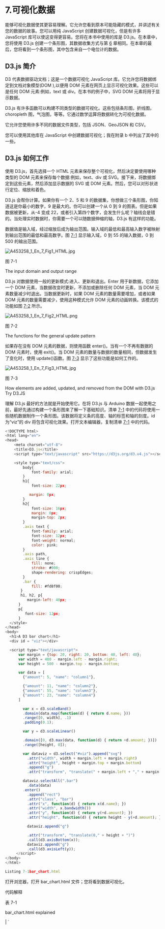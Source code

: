 # 7.可视化数据

能够可视化数据使其更容易理解。它允许您看到原本可能隐藏的模式，并讲述有关您的数据的故事。您可以用纯 JavaScript 创建数据可视化，但是有许多 JavaScript 库可以使这变得更容易。您将在本书中使用的库是 D3.js。在本章中，您将使用 D3.js 创建一个条形图，其数据收集方式与第 [6](06.html) 章相同。在本章的最后，您将看到一个条形图，其中包含来自一个电位计的数据。

## D3.js 简介

D3 代表数据驱动文档；这是一个数据可视化 JavaScript 库。它允许您将数据绑定到文档对象模型(DOM ),以便用 DOM 元素在网页上显示可视化效果。这些可以是任何 DOM 元素:例如，text 或 div。在本书的例子中，SVG DOM 元素将用于显示数据。

D3.js 有许多函数可以构建不同类型的数据可视化。这些包括条形图，折线图，choropleth 图，气泡图，等等。它通过数学运算将数据转化为可视化数据。

它允许您使用许多不同的数据文件类型，包括 JSON、GeoJSON 和 CSV。

您可以使用其他库在 JavaScript 中创建数据可视化；我在附录 b 中列出了其中的一些。

## D3.js 如何工作

使用 D3.js，首先选择一个 HTML 元素来保存整个可视化，然后决定要使用哪种类型的 DOM 元素来保存每个数据:例如，text、div 或 SVG。接下来，将数据绑定到这些元素，然后添加显示数据的 SVG 或 DOM 元素。然后，您可以对形状进行定位、缩放和着色。

D3.js 会帮你计算。如果你有一个 2、5 和 9 的数据集，你想做三个条形图，你知道这是你最小的数字，9 是最大的。你可以创建一个从 0 到 9 的图表。但是如果数据被更新，从-4 变成 22，或者引入第四个数字，会发生什么呢？轴线会是错的。当处理实时数据时，你需要一个可以随数据伸缩的轴，D3.js 有这样的功能。

数据值是输入域，经过缩放后成为输出范围。输入域的最低和最高输入数字被映射到输出范围的最低和最高数字。图 [7-1](#Fig1) 显示输入域，0 到 55 的输入数据，0 到 500 的输出范围。

![A453258_1_En_7_Fig1_HTML.jpg](img/A453258_1_En_7_Fig1_HTML.jpg)

图 7-1

The input domain and output range

D3.js 对数据使用一般的更新模式:进入、更新和退出。Enter 用于新数据，它添加一个 DOM 元素，当数据改变时更新，不添加或删除任何 DOM 元素，当 DOM 元素数量减少时退出。当数据更新时，如果 DOM 元素的数量需要增加，或者如果 DOM 元素的数量需要减少，使用这种模式允许 DOM 元素的动画转换。该模式的功能如图 [7-2](#Fig2) 所示。

![A453258_1_En_7_Fig2_HTML.png](img/A453258_1_En_7_Fig2_HTML.png)

图 7-2

The functions for the general update pattern

如果存在没有 DOM 元素的数据，则使用函数 enter()。当有一个不再有数据的 DOM 元素时，使用 exit()。当 DOM 元素的数量与数据的数量相同，但数据发生了变化时，使用 update()函数。图 [7-3](#Fig3) 显示了这些功能是如何工作的。

![A453258_1_En_7_Fig3_HTML.jpg](img/A453258_1_En_7_Fig3_HTML.jpg)

图 7-3

How elements are added, updated, and removed from the DOM with D3.js Try D3.JS

理解 D3.js 最好的方法就是开始使用它。在将 D3.js 与 Arduino 数据一起使用之前，最好先通过构建一个条形图来了解一下基础知识。清单 [7-1](#Par12) 中的代码将使用一些随机数据制作一个条形图。该数据将定义条的高度、轴的标签和轴的刻度。id 为“viz”的 div 将包含可视化效果。打开文本编辑器，复制清单 [7-1](#Par12) 中的代码。

```js
<!DOCTYPE html>
<html lang="en">
<head>
    <meta charset="utf-8">
    <title>D3.js</title>
    <script type="text/javascript" src="https://d3js.org/d3.v4.js"></script>

    <style type="text/css">
        body{
            font-family: arial;
        }
        h1{
            font-size: 22px;

           margin: 0px;
        }
        h2{
            font-size: 16px;
            margin: 0px;
            margin-top: 2px;
        }
        .axis text {
            font-family: arial;
            font-size: 12px;
            font-weight: normal;
            color: pink;
        }
        .axis path,
        .axis line {
            fill: none;
            stroke: #000;
            shape-rendering: crispEdges;
        }
        .bar {
            fill: #fd8f00;
       }
       h1, h2, p{
          margin-left: 40px;
      }
      p{
         font-size: 12px;
      }
  </style>
</head>
<body>
  <h1>A D3 bar chart</h1>
  <div id = "viz"></div>

  <script type="text/javascript">
      var margin = {top: 20, right: 20, bottom: 40, left: 40};
      var width = 480 - margin.left - margin.right;
      var height = 500 - margin.top - margin.bottom;

      var data = [
        {"amount": 5, "name": "column1"},

        {"amount": 11, "name": "column2"},
        {"amount": 55, "name": "column3"},
        {"amount": 23, "name": "column4"}
      ]

        var x = d3.scaleBand()
        .domain(data.map(function(d) { return d.name; }))
        .range([0, width], .1)
        .padding(0.1);

        var y = d3.scaleLinear()

        .domain([0, d3.max(data, function(d) { return +d.amount; })])
        .range([height, 0]);

        var dataviz = d3.select("#viz").append("svg")
          .attr("width", width + margin.left + margin.right)
          .attr("height", height + margin.top + margin.bottom)
          .append("g")
          .attr("transform", "translate(" + margin.left + "," + margin.top + ")");

        dataviz.selectAll(".bar")
          .data(data)
        .enter()
          .append("rect")
          .attr("class", "bar")
          .attr("x", function(d) { return x(d.name); })
          .attr("width", x.bandwidth())
          .attr("y", function(d) { return y(+d.amount); })
          .attr("height", function(d) { return height - y(+d.amount); });

          dataviz.append("g")

          .attr("transform", "translate(0," + height + ")")
          .call(d3.axisBottom(x));
          dataviz.append("g")
          .call(d3.axisLeft(y));
     </script>
</body>
</html>

Listing 7-1bar_chart.html

```

打开浏览器，打开 bar_chart.html 文件；您将看到数据可视化。

代码解释

表 7-1

bar_chart.html explained

<colgroup><col align="left"> <col align="left"></colgroup> 
| `<script type="text/javascript" src="` [`https://d3js.org/d3.v4.js`](https://d3js.org/d3.v4.js) `">` | 您可以从 URL 下载 D3.js 或将其包含在您的页面中。 |
| `<style type="text/css"></style>` | 由于 D3.js 将数据附加到 DOM 元素上，所以这些元素可以用 CSS 进行样式化。通常你会创建一个单独的 CSS 文件，但是在这个例子中 CSS 是在 HTML 页面上。 |
| `var margin = {top: 20, right: 20, bottom: 40, left: 40};` | 如果可视化与 SVG 视口的大小相同，就没有空间来读取轴。变量 margin 保存一个对象，该对象具有您想要在可视化周围留下的空间量(以像素为单位)。 |
| `var width = 480 - margin.left - margin.right;` `var height = 500 - margin.top - margin.bottom;` | width 和 height 变量保存 SVG 画布的宽度和高度——边距。 |
| `var data = [``{"amount": 5, "name": "column1"},``...`T3】 | 变量数据包含一个对象数组；在这种情况下，每个对象中有两个键/值对。 |
| `var x = d3.scaleBand()``.domain(data.map(function(d) { return d.name; }))``.range([0, width])`T3】 | 变量 x 保存 x 轴的比例计算。D3.js 函数 scaleBand()用于非数字数据，如标签或序号数据。输入域是名称数据；它需要一个参数，数据。它遍历数据并计算出有多少个值。 |
| `var y = d3.scaleLinear()``.domain([0, d3.max(data, function(d) { return +d.amount; })])`T2】 | y 变量保存 y 轴的刻度。这次使用 scaleLinear()函数，因为数据是数字。输入域是数据集中从 0 到最大数的数组。d3.max()函数在数据集中寻找最大的数字。 |
| `var dataviz = d3.select("#viz").append("svg")``.attr("width", width + margin.left + margin.right)``.attr("height", height + margin.top + margin.bottom)``.append("g")`T4】 | d3.select()函数允许您选择一个 DOM 元素来附加可视化。append()函数向元素添加一个 SVG。接下来的两个 attr()函数设置元素的宽度和高度。添加从宽度和高度中移除的边距。append(“g”)将“g”元素添加到可视化中。“g”元素不是 D3.js 特有的；它是一个容器元素，允许您将图形元素组合在一起。 |
| `dataviz.selectAll(".bar")` | selectAll()函数选择所有的条形对象，即使还没有任何对象，它为条形创建一个占位符。 |
| `.data(data)` | data()函数将数据附加到可视化中。 |
| `.enter()` `.append("rect")` | enter()函数是更新模式的一部分，append 添加了一个 SVG。 |
| `.attr("class", "bar")` | 一个类被添加到每个酒吧，所以他们可以被设计，它也允许你再次选择他们。 |
| `.attr("x", function(d) { return x(d.name); })` | 这将设置每个条形的 x 轴位置。 |
| `.attr("width", x.bandwidth())` | 宽度属性设置每个条形的宽度。它是使用前面设置的 x 刻度计算出来的。它知道有多少数据项和可视化的宽度。 |
| `.attr("y", function(d) { return y(+d.amount); })` | 这将设置矩形顶部的位置。 |
| `+d.amount` | 您可以在值前使用+将数量数据转换为数字。有时你认为数据是一个数字，但它实际上是一个字符串。 |
| `.attr("height", function(d) { return height - y(+d.amount); });` | 这设置了酒吧的高度。SVG 的坐标从左上角的 0 0 开始，任何高度都是从上到下。在此图中，您希望条形从轴的底部向上增长，高度–y(+d . amount)解决了这个问题。 |
| `dataviz.append("g")``.attr("transform", "translate(0," + height + ")")`T2】 | 这将向包含 x 轴的 SVG 追加一个新组。D3.js 有一个 axisBottom()函数，它在 SVG 的底部创建一个水平轴。 |
| `dataviz.append("g")` `.call(d3.axisLeft(y));` | 这将向 SVG 追加一个包含 y 轴的新组。D3.js 有一个函数 axisLeft()，它在 SVG 的左边创建一个垂直轴。 |

表 [7-1](#Tab1) 解释了 bar_chart.html 中的代码。

### 方法链接

您可能已经注意到，在 D3.js 中，有一些函数是用“.”一个接一个地调用的他们之间。这被称为方法链接，在 JavaScript 和 JavaScript 库中使用。代码“dataviz . append(“g”)。attr("transform "，" translate(0，"+ height +")。call(D3 . axis bottom(x))；"是一个接一个调用的三个函数，append()、attr()和 call()。它使代码更容易阅读，并创建自然组合在一起的函数调用块。

### 用 D3.js 可视化来自 Arduino 的数据

本章将使用与第 [6](06.html) 章相同的 Arduino 设置和相同的基础 JavaScript 代码。JavaScript 将被更新以包含新的可视化。图 [7-4](#Fig4) 显示了这一章的最终结果，一个条形图显示了第一个问题“在今晚的活动中，你和新认识的人说话了吗？”

![A453258_1_En_7_Fig4_HTML.jpg](img/A453258_1_En_7_Fig4_HTML.jpg)

图 7-4

The web application with a bar chart Set Up the Arduino

Arduino 的设置与第 [6](06.html) 章中的设置完全相同。Arduino 的设置如图 [6-3](06.html#Fig3) 所示。一旦组件连接完毕，用清单 [6-1](06.html#Par10) 中的代码刷新 Arduino。您想要使用原始代码，而不是在第 [6](06.html) 章中添加的更新。

Set Up the Node.js Server

该代码也将基于第 [6](06.html) 章中的原始代码。应用程序的目录结构将是:

```js
/chapter_07
    /node_modules
    /public
        /css
            main.css
        /javascipt
            main.js
    /views
        index.ejs
    index.js

```

创建 skeleton Node.js 应用程序与前几章相同:

1.  创建一个新文件夹来存放应用程序。我把我的叫做 chapter_07。
2.  打开命令提示符(Windows 操作系统)或终端窗口(Mac)并导航到新创建的文件夹。
3.  在正确的目录中，键入 npm init 创建一个新的应用程序；您可以按下 return 键浏览每个问题，或者对它们进行更改。
4.  您现在可以开始添加必要的库；要在命令行下载 Express.js，请键入 npm install express@4.15.3 - save。
5.  然后安装 ejs，键入 npm install ejs@2.5.6 save。
6.  下载完成后，安装串口。在 Mac 上键入 NPM install serial port @ 4 . 0 . 7–save，在 Windows PC 上键入 NPM install serial port @ 4 . 0 . 7-build-from-source。
7.  然后最后安装 socket.io，输入 npm install socket.io@1.7.3 - save。

在 index.js 中，文件复制清单 [6-2](06.html#Par30) 中的代码。你想使用代码的原始清单，而不是在第 6 章[中更新的版本。将清单](06.html) [6-3](06.html#Par38) 中的代码复制到 index.ejs 文件，然后将清单 [6-4](06.html#Par44) 中的 CSS 复制到 main.css 文件，最后将清单 [6-5](06.html#Par48) 中的代码复制到 main.js 文件。

确保在新的 serial port()函数中将<add in="" the="" serial="" port="" for="" your="" arduino="">更新为您自己的串口。</add>

现在，您应该已经在 chapter_7 应用程序中复制了上一章的基本设置。您可以通过在控制台窗口中导航到 chapter_07 应用程序并使用 nodemon index.js 或 node index.js 启动该应用程序来测试您是否拥有它。只要连接了 Arduino，您就应该能够与电位计和按钮进行交互，并在打开浏览器并转到 http://localhost:3000 时看到结果。

Update the Application

现在您可以升级 main.js 了。打开文件，添加清单 [7-2](#Par32) 中粗体显示的代码。

```js
(function(){
    var socket = io();

    var accumulatorArrayA0 = [0,0,0,0,0,0,0,0,0,0,0];
        var accumulatorArrayA1 = [0,0,0,0,0,0,0,0,0,0,0];

    var margin = {top: 20, right: 20, bottom: 40, left: 40};
    var width = 480 - margin.left - margin.right;
    var height = 500 - margin.top - margin.bottom;

    var x = d3.scaleBand()
    .range([0, width], .1)
    .padding(0.1);

    var y = d3.scaleLinear()
    .range([height, 0]);

    var bars = d3.select("#bar-chart").append("svg")
      .attr("width", width + margin.left + margin.right)
      .attr("height", height + margin.top + margin.bottom)
      .append("g")
      .attr("transform", "translate(" + margin.left + "," + margin.top + ")");

    bars.selectAll(".bar")
      .data(accumulatorArrayA0)
    .enter()
      .append("rect")
      .attr("class", "bar")
      .attr("x", function(d, i) { return x(i); })
      .attr("width", x.bandwidth())
      .attr("y", function(d) {return y(d); })
      .attr("height", function(d) {  return height - y(+d); });

      bars.append("g")
      .attr("class", "x axis")
      .attr("transform", "translate(0," + height + ")")
      .call(d3.axisBottom(x));

    bars.append("g")
      .attr("class", "y axis")
      .call(d3.axisLeft(y)
        .ticks(0));

      bars.append("text")            
      .attr("transform",
            "translate(" + (width/2) + " ," +
                           (height + margin.top + 20) + ")")
      .style("text-anchor", "middle")
      .text("score");

    bars.append("text")
      .attr("transform", "rotate(-90)")
      .attr("y", 0 - margin.left)
      .attr("x",0 - (height / 2))
      .attr("dy", "1em")
      .style("text-anchor", "middle")
      .text("frequency");  

    socket.on("bar-data", function(data){

        var current = data.dataKey;
        var svgBar = document.getElementById(current);

        var newWidth = data.dataString * 40;

        svgBar.setAttribute("width", newWidth);

        currentInputValue(data);
        addRemoveClass("add");
    });

    socket.on("button-data", function(data){
        accumulatorArrayA0[data[0]] = accumulatorArrayA0[data[0]] + 1;
        accumulatorArrayA1[data[1]] = accumulatorArrayA1[data[1]] + 1;

        updateBar(accumulatorArrayA0);
        addRemoveClass("remove");
    });

    function updateBar(data){

        x.domain(d3.range(data.length));
        y.domain([0, d3.max(data)]);

        var rect = bars.selectAll(".bar")
            .data(data);

        rect.enter().append("rect");

          rect.attr("class", "bar")
          .transition()
          .duration(1000)
          .attr("x", function(d, i) { return x(i); })
          .attr("width", x.bandwidth())
          .attr("y", function(d) {return y(d); })
          .attr("height", function(d) {  return height - y(+d); });

      bars.select(".x.axis")
                .transition()
                .duration(1000)
            .call(d3.axisBottom(x));

            bars.select(".y.axis")
                .transition()
                .duration(1000)

            .call(d3.axisLeft(y)
        .ticks(d3.max(data))
        .tickFormat(d3.format("d")));

    }

    function addRemoveClass(action){
        var buttonResponse = document.getElementById("bar-A0").getElementsByClassName("text-block-response")[0];

        buttonResponse.classList[action]("hidden");

        buttonResponse = document.getElementById("bar-A1").getElementsByClassName("text-block-response")[0];

        buttonResponse.classList[action]("hidden");
    }

    function currentInputValue(data){
        var targetP = document.getElementById("bar-" + data.dataKey).getElementsByClassName("text-block")[0].getElementsByTagName("p")[0];

        targetP.innerHTML = data.dataString;

    }
})();

Listing 7-2main.js

```

代码解释

应用程序中使用的 D3.js 类似于清单 [7-1](#Par12) 中的例子，但是有一些新的功能。表 [7-2](#Tab2) 详细介绍了 main.js 中的代码

表 7-2

`main.js` explained

<colgroup><col align="left"> <col align="left"></colgroup> 
| `.ticks(0));` | 这个函数在 y 轴上创建刻度，因为在创建图形时没有任何数据，并且它被设置为 0；这个会在有数据的时候更新。 |
| `bars.append("text")` `.attr("transform",` `"translate(" + (width/2) + " ," +` `(height + margin.top + 20) + ")")` `.style("text-anchor", "middle")` | 这些函数为 x 轴添加并对齐标签，对于 y 轴也有一组类似的函数。 |
| `updateBar(data);` | 当按下按钮时，需要用新数据更新条形图。更新的代码在一个名为 updateBar()的函数中，传递给它的是数据数组。 |
| `x.domain(d3.range(data.length));` `y.domain([0, d3.max(data)]);` | 以前，x 和 y 的定义域和值域是同时声明的。现在，随着新数据添加到阵列中，域将不断变化。这意味着 x 和 y 的定义域也需要改变。在这种情况下，x 的数据长度不会改变，但数组中的最大值会改变。这用于改变条形的高度，因此 y.domain 从 0 到数组中的最大值。这使用了 d3.max()函数，它可以将一个数组作为它的数据，并计算出数组中的最大值。 |
| `.transition()` `.duration(1000)` | 这些函数使条形的新值从旧值变为动画，持续时间以毫秒为单位。 |
| `.ticks(d3.max(data))` | 您需要 y 轴上的刻度，但是最大数量需要随着数组中最大数量的增加而改变。使用 d3.max()函数意味着刻度将始终与数组中的最大数量相同。 |
| `.tickFormat(d3.format("d")));` | 有许多方法可以格式化您的分笔成交点；使用“d”使它们成为整数。 |

您需要将可视化的创建与更新分开。如果不这样做，每次添加新数据时，都会创建新的 SVG。通过分离创建和更新，您可以用新数据更新同一个 SVG。

Update the Front End

更新前端不需要做太多。打开 index.ejs 文件，添加清单 [7-3](#Par37) 中的粗体代码。这是第六章[的代码，有小的更新，所以我没有完整地写旧代码。](06.html)

```js
<!DOCTYPE html>
<html>
<head>
    ...
    <link href="/css/main.css" rel="stylesheet" type="text/css">
    <script type="text/javascript" src="https://d3js.org/d3.v4.js"></script>

</head>
<body>
    <header>
        <h1>EVENT METRICS</h1>
        <h2>getting information through an Arduino</h2>

    </header>
    <div id="content">
        <h2>AT TONIGHTS EVENT DID YOU ...</H2>
        <p>Answer the questions by turning the knobs, to submit your answer press the button.</p>

...
            <div class="text-block-response hidden">
                <h3>Thanks<h3>
                <p></p>
            </div>
        </div>

        <div id="bar-chart">
            <h2>Talk to someone new?</h2>
            <p>did people meet new people tonight?</p>

        </div>

    </div>
    <script src="/socket.io/socket.io.js"></script>
    <script src="javascript/main.js"></script>

</body>
</html>

Listing 7-3Index.ejs

```

更新将包括 D3.js 库，并添加一个 div 来保存可视化。

Update the CSS

打开 main.css 文件；您应该已经从第 [6](06.html) 章复制了 CSS，所以只需要添加以下代码:

```js
.bar {
  fill: #6BCAE2;
}

```

这为图表中的条形添加了颜色。

在您的浏览器上，如果您刷新页面，您应该能够看到条形上的颜色。

## 整理代码

您可能已经注意到，添加 D3.js 代码已经创建了许多全局变量。出于多种原因，使用全局变量并不是一个好主意，这些原因包括:

1.  它们位于全局名称空间中。很容易忘记你称之为变量的东西，并创建多个同名的变量。这会给你带来意想不到的结果。任何函数也可以使用该变量。
2.  如果您引入其他库，它们可能与您的全局变量同名。
3.  很难看出什么变量属于什么函数。

创建可视化效果的代码与页面其余部分使用的代码非常不同，因此它很适合在单独的 JavaScript 文件中拥有自己的空间。您确实需要将数据从 main.js 传递到可视化，这可以通过多种方式完成。在这一章中，你将使用揭示模块模式来做这件事。

### 显示模块模式

JavaScript 中有许多编程模式。启示模块模式就是其中之一。它使用一个变量来保存一个立即调用的函数表达式。函数在加载时被调用。在这个函数中，您可以创建变量和函数，它们被封装在 main 函数中。您可以允许在模块外部访问这些函数和变量。在函数结束时返回它们可以做到这一点。任何未返回的函数或变量都不能在模块外部调用。

#### 分离数据可视化

在 chapter_07 应用程序中，在 public/javascript 文件夹中创建一个名为 BarChart.js 的新文件。这意味着 chapter_07 应用程序的目录结构如下所示:

```js
/chapter_07
    /node_modules
    /public
        /css
            main.css
        /javascipt
            main.js
            BarChart.js
    /views
        index.ejs
    index.js

```

Use the Revealing Module Pattern

打开 BarChart.js 并复制清单 [7-4](#Par53) 中的代码。

```js
var BarChart = (function(){

    var margin = {top: 20, right: 20, bottom: 40, left: 40};
    var width = 480 - margin.left - margin.right;
    var height = 500 - margin.top - margin.bottom;
    var x;
    var y;
    var bars;

    function setup(data){
        x = d3.scaleBand()
        .range([0, width], .1)
        .padding(0.1);

        y = d3.scaleLinear()
        .range([height, 0]);

        bars = d3.select("#bar-chart").append("svg")
          .attr("width", width + margin.left + margin.right)
          .attr("height", height + margin.top + margin.bottom)

          .append("g")
          .attr("transform", "translate(" + margin.left + "," + margin.top + ")");

        bars.selectAll(".bar")
          .data(data)
        .enter()
          .append("rect")
          .attr("class", "bar")
          .attr("x", function(d, i) { return x(i); })
          .attr("width", x.bandwidth())
          .attr("y", function(d) {return y(d); })
          .attr("height", function(d) {  return height - y(+d); });

          bars.append("g")
          .attr("class", "x axis")
          .attr("transform", "translate(0," + height + ")")
          .call(d3.axisBottom(x));
          bars.append("g")
          .attr("class", "y axis")
          .call(d3.axisLeft(y)
            .ticks(0));

          bars.append("text")          
          .attr("transform",
                "translate(" + (width/2) + " ," +
                               (height + margin.top + 20) + ")")
          .style("text-anchor", "middle")
          .text("score");

        bars.append("text")
          .attr("transform", "rotate(-90)")
          .attr("y", 0 - margin.left)
          .attr("x",0 - (height / 2))
          .attr("dy", "1em")
          .style("text-anchor", "middle")
          .text("freqency");  
    }

function updateBar(data){
        x.domain(d3.range(data.length));
        y.domain([0, d3.max(data)]);

        var test = d3.max(data);

        var rect = bars.selectAll(".bar")
            .data(data);

        rect.enter().append("rect");

          rect.attr("class", "bar")
          .transition()
          .duration(1000)
          .attr("x", function(d, i) { return x(i); })
          .attr("width", x.bandwidth())
          .attr("y", function(d) {return y(d); })
          .attr("height", function(d) {  return height - y(+d); });

        bars.select(".x.axis")
            .transition()
            .duration(1000)
            .call(d3.axisBottom(x));

        bars.select(".y.axis")

            .transition()
            .duration(1000)
            .call(d3.axisLeft(y)
                .ticks(test)
                .tickFormat(d3.format("d")));
    }

    return{
        setup: setup,
        updateBar: updateBar
    }
})();

Listing 7-4BarChart.js

```

代码解释

应用程序中使用的 D3.js 类似于清单 [7-1](#Par12) 中的例子，但是有一些新的功能。表 [7-3](#Tab3) 解释了 BarChart.js 中的代码

表 7-3

`BarChart.js` explained

<colgroup><col align="left"> <col align="left"></colgroup> 
| `var BarChart = (function(){` `})();` | 创建一个匿名函数来保存用于创建可视化的变量和函数。它保存在一个名为条形图的变量中。它在加载时调用自己。 |
| `var margin = {top: 20, right: 20, bottom: 40, left: 40};` `var width = 480 - margin.left - margin.right;` `var height = 500 - margin.top - margin.bottom;` `var x;` `var y;` | BarChart 内有不同函数会用到的变量，所以在 BarChart.js 内全局添加，只能在变量 BarChart 内保存的函数范围内看到。 |
| `function setup(data){}` | setup 函数包含 main.js 中全局可视化的所有设置代码，并将其放在自己的函数中。 |
| `function updateBar(data){}` | updateBar()函数具有 updateBar()函数中 main.js 中可视化的所有更新代码。 |
| `return{``setup: setup,``updateBar: updateBar`T3】 | 您决定哪些函数和变量可以在函数外部看到。为此，您需要返回函数。“:”之前的名称是其他函数调用该函数的方式，“:”之后的名称是当前函数中的命名函数。您可以返回多个函数和变量，它们之间用“，”分隔。 |

Update Main.js

main.js 文件必须更新；首先，需要删除与可视化连接的所有代码，然后需要添加对 setup()和 updateBar()函数的调用。从清单 [7-2](#Par32) 中打开 main.js，并用清单 [7-5](#Par57) 中的代码更新它。

```js
(function(){
    var socket = io();

    var accumulatorArrayA0 = [0,0,0,0,0,0,0,0,0,0,0];
    var accumulatorArrayA1 = [0,0,0,0,0,0,0,0,0,0,0];

    BarChart.setup(accumulatorArrayA0);

    socket.on("bar-data", function(data){
        var current = data.dataKey;
        var svgBar = document.getElementById(current);

        var newWidth = data.dataString * 40;

        svgBar.setAttribute("width", newWidth);

        currentInputValue(data);
        addRemoveClass("add");
    });

    socket.on("button-data", function(data){

        accumulatorArrayA0[data[0]] = accumulatorArrayA0[data[0]] + 1;
        accumulatorArrayA1[data[1]] = accumulatorArrayA1[data[1]] + 1;

        addRemoveClass("remove");

        BarChart.updateBar(accumulatorArrayA0);
    });

    function addRemoveClass(action){
        var buttonResponse = document.getElementById("bar-A0").getElementsByClassName("text-block-response")[0];

        buttonResponse.classList[action]("hidden");

        buttonResponse = document.getElementById("bar-A1").getElementsByClassName("text-block-response")[0];

        buttonResponse.classList[action]("hidden");
    }

    function currentInputValue(data){
        var targetP = document.getElementById("bar-" + data.dataKey).getElementsByClassName("text-block")[0].getElementsByTagName("p")[0];

        targetP.innerHTML = data.dataString;
    }
})();

Listing 7-5Updated main.js code

```

您会注意到，在创建可视化代码的地方，有两个对新函数的调用。调用该函数的格式如图 [7-5](#Fig5) 所示。

![A453258_1_En_7_Fig5_HTML.jpg](img/A453258_1_En_7_Fig5_HTML.jpg)

图 7-5

Calling a function within a revealing module pattern Update Index.ejs

最后，需要更新 index.ejs 文件以包含新的 JavaScript 文件。由于 main.js 使用的是 BarChart.js，所以需要在 main.js 之前调用 BarChart.js，打开清单 [7-3](#Par37) 中的 index.ejs，加入清单 [7-6](#Par60) 中粗体显示的代码。

```js
<!DOCTYPE html>
<html>
...
        <div id="bar-chart">
            <h2>Talk to someone new?</h2>
            <p>did people meet new people tonigt?</p>

        </div>

    </div>
    <script src="/socket.io/socket.io.js"></script>
    <script src="javascript/BarChart.js"></script>
    <script src="javascript/main.js"></script>

</body>
</html>

Listing 7-6Adding BarChart.js to index.ejs

```

如果您正在运行 localhost，请刷新浏览器或重新启动服务器。该页面应该以完全相同的方式工作，但现在代码更加模块化，这使得它更安全、更易于阅读。

您可以添加第二个条形图来显示第二个电位计的数据。

## 摘要

在本章中，你开始使用 D3.js 来可视化来自 Arduino 的数据。您还尝试了一些新的 JavaScript 概念，现在应该对 JavaScript 的结构有了更好的理解。在下一章中，您将创建一个仪表板，并使用 D3.js 创建圆环图。